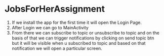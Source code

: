# JobsForHerAssignment

1. If we install the app for the first time it will open the Login Page. 
2. After Login we can go to MainActivity
3. From there we can subscribe to topic or unsubscribe to topic and on the basis of that we can trigger notifications by clicking on send topic btn but it will be visible when u subscribed to topic and based on that notification we will open a particular screen.
